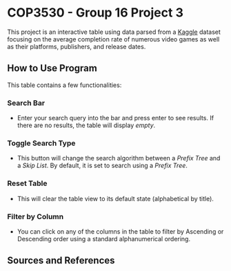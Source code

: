 # COP3530 - Group 16 Project 3
This project is an interactive table using data parsed from a [Kaggle](https://www.kaggle.com/datasets/kasumil5x/howlongtobeat-games-completion-times) dataset focusing on the average completion rate of numerous video games as well as their platforms, publishers, and release dates. 

## How to Use Program
This table contains a few functionalities:
### Search Bar
- Enter your search query into the bar and press enter to see results. If there are no results, the table will display *empty*.
### Toggle Search Type
- This button will change the search algorithm between a *Prefix Tree* and a *Skip List*. By default, it is set to search using a *Prefix Tree*.
### Reset Table
- This will clear the table view to its default state (alphabetical by title).
### Filter by Column
- You can click on any of the columns in the table to filter by Ascending or Descending order using a standard alphanumerical ordering.

## Sources and References